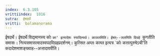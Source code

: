 ```yaml
---
index:  6.3.105
vrittiindex:  1016
sutra:  ईषदर्थे
vritti:  balamanorama 
---
```


ईषदर्थे। ईषदर्थे विद्यमानस्य कोः `का' इत्यादेशः स्यादित्यर्थः। काजलमिति। ईषत्--जलमिति विग्रहे `कुगतीति समासः। नित्यसमासत्वादस्वपदविग्रहप्रदर्शनम्। कुत्सित अम्लः काम्ल इत्यत्र `कोः कत्तत्पुरुषेऽची'ति कदादेशमाशङ्ख्याह--अजादावपीति। 

